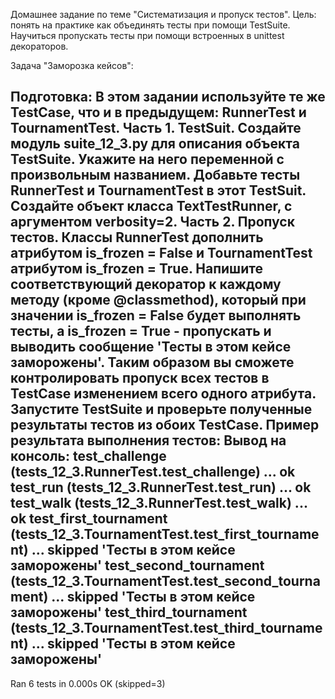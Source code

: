 Домашнее задание по теме "Систематизация и пропуск тестов".
Цель: понять на практике как объединять тесты при помощи TestSuite. Научиться пропускать тесты при помощи встроенных в unittest декораторов.

Задача "Заморозка кейсов":

  Подготовка:
В этом задании используйте те же TestCase, что и в предыдущем: RunnerTest и TournamentTest.
  Часть 1. TestSuit.
Создайте модуль suite_12_3.py для описания объекта TestSuite. Укажите на него переменной с произвольным названием.
Добавьте тесты RunnerTest и TournamentTest в этот TestSuit.
Создайте объект класса TextTestRunner, с аргументом verbosity=2.
  Часть 2. Пропуск тестов.
Классы RunnerTest дополнить атрибутом is_frozen = False и TournamentTest атрибутом is_frozen = True.
Напишите соответствующий декоратор к каждому методу (кроме @classmethod), который при значении is_frozen = False будет выполнять тесты, а is_frozen = True - пропускать и выводить сообщение 'Тесты в этом кейсе заморожены'.
Таким образом вы сможете контролировать пропуск всех тестов в TestCase изменением всего одного атрибута.
Запустите TestSuite и проверьте полученные результаты тестов из обоих TestCase.
Пример результата выполнения тестов:
  Вывод на консоль:
  test_challenge (tests_12_3.RunnerTest.test_challenge) ... ok
  test_run (tests_12_3.RunnerTest.test_run) ... ok
  test_walk (tests_12_3.RunnerTest.test_walk) ... ok
  test_first_tournament (tests_12_3.TournamentTest.test_first_tournament) ... skipped 'Тесты в этом кейсе заморожены'
  test_second_tournament (tests_12_3.TournamentTest.test_second_tournament) ... skipped 'Тесты в этом кейсе заморожены'
  test_third_tournament (tests_12_3.TournamentTest.test_third_tournament) ... skipped 'Тесты в этом кейсе заморожены'
  ----------------------------------------------------------------------
  Ran 6 tests in 0.000s OK (skipped=3)
